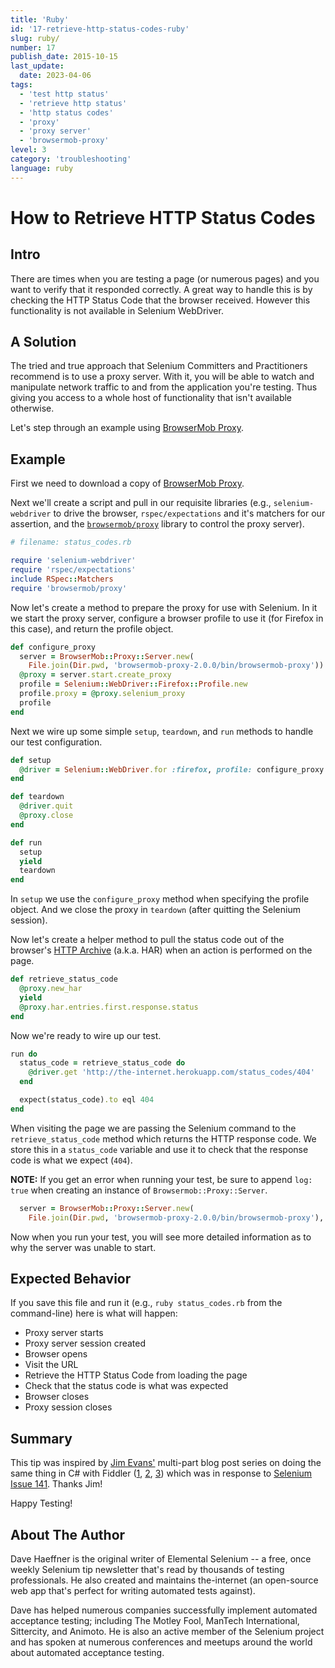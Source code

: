 ```yaml
---
title: 'Ruby'
id: '17-retrieve-http-status-codes-ruby'
slug: ruby/
number: 17
publish_date: 2015-10-15
last_update:
  date: 2023-04-06
tags:
  - 'test http status'
  - 'retrieve http status'
  - 'http status codes'
  - 'proxy'
  - 'proxy server'
  - 'browsermob-proxy'
level: 3
category: 'troubleshooting'
language: ruby
---
```


# How to Retrieve HTTP Status Codes

## Intro

There are times when you are testing a page (or numerous pages) and you want to verify that it responded correctly. A great way to handle this is by checking the HTTP Status Code that the browser received. However this functionality is not available in Selenium WebDriver.

## A Solution

The tried and true approach that Selenium Committers and Practitioners recommend is to use a proxy server. With it, you will be able to watch and manipulate network traffic to and from the application you're testing. Thus giving you access to a whole host of functionality that isn't available otherwise.

Let's step through an example using [BrowserMob Proxy](http://bmp.lightbody.net/).

## Example

First we need to download a copy of [BrowserMob Proxy](http://bmp.lightbody.net/).

Next we'll create a script and pull in our requisite libraries (e.g., `selenium-webdriver` to drive the browser, `rspec/expectations` and it's matchers for our assertion, and the [`browsermob/proxy`](https://github.com/jarib/browsermob-proxy-rb) library to control the proxy server).

```ruby
# filename: status_codes.rb

require 'selenium-webdriver'
require 'rspec/expectations'
include RSpec::Matchers
require 'browsermob/proxy'
```

Now let's create a method to prepare the proxy for use with Selenium. In it we start the proxy server, configure a browser profile to use it (for Firefox in this case), and return the profile object.

```ruby
def configure_proxy
  server = BrowserMob::Proxy::Server.new(
    File.join(Dir.pwd, 'browsermob-proxy-2.0.0/bin/browsermob-proxy'))
  @proxy = server.start.create_proxy
  profile = Selenium::WebDriver::Firefox::Profile.new
  profile.proxy = @proxy.selenium_proxy
  profile
end
```

Next we wire up some simple `setup`, `teardown`, and `run` methods to handle our test configuration.

```ruby
def setup
  @driver = Selenium::WebDriver.for :firefox, profile: configure_proxy
end

def teardown
  @driver.quit
  @proxy.close
end

def run
  setup
  yield
  teardown
end
```

In `setup` we use the `configure_proxy` method when specifying the profile object. And we close the proxy in `teardown` (after quitting the Selenium session).

Now let's create a helper method to pull the status code out of the browser's [HTTP Archive](http://www.softwareishard.com/blog/har-12-spec/) (a.k.a. HAR) when an action is performed on the page.

```ruby
def retrieve_status_code
  @proxy.new_har
  yield
  @proxy.har.entries.first.response.status
end
```

Now we're ready to wire up our test.

```ruby
run do
  status_code = retrieve_status_code do
    @driver.get 'http://the-internet.herokuapp.com/status_codes/404'
  end

  expect(status_code).to eql 404
end
```

When visiting the page we are passing the Selenium command to the `retrieve_status_code` method which returns the HTTP response code. We store this in a `status_code` variable and use it to check that the response code is what we expect (`404`).

**NOTE:** If you get an error when running your test, be sure to append `log: true` when creating an instance of `Browsermob::Proxy::Server`.

```ruby
  server = BrowserMob::Proxy::Server.new(
    File.join(Dir.pwd, 'browsermob-proxy-2.0.0/bin/browsermob-proxy'), log: true)
```

Now when you run your test, you will see more detailed information as to why the server was unable to start.

## Expected Behavior

If you save this file and run it (e.g., `ruby status_codes.rb` from the command-line) here is what will happen:

+ Proxy server starts
+ Proxy server session created
+ Browser opens
+ Visit the URL
+ Retrieve the HTTP Status Code from loading the page
+ Check that the status code is what was expected
+ Browser closes
+ Proxy session closes

## Summary

This tip was inspired by [Jim Evans'](https://twitter.com/jimevansmusic) multi-part blog post series on doing the same thing in C# with Fiddler ([1](http://jimevansmusic.blogspot.com/2013/08/implementing-webdriver-http-status.html), [2](http://jimevansmusic.blogspot.com/2013/08/implementing-http-status-codes-in.html), [3](http://jimevansmusic.blogspot.com/2013/08/implementing-http-status-codes-in_17.html)) which was in response to [Selenium Issue 141](https://code.google.com/p/selenium/issues/detail?id=141). Thanks Jim!

Happy Testing!

## About The Author

Dave Haeffner is the original writer of Elemental Selenium -- a free, once weekly Selenium tip newsletter that's read by thousands of testing professionals. He also created and maintains the-internet (an open-source web app that's perfect for writing automated tests against).

Dave has helped numerous companies successfully implement automated acceptance testing; including The Motley Fool, ManTech International, Sittercity, and Animoto. He is also an active member of the Selenium project and has spoken at numerous conferences and meetups around the world about automated acceptance testing.